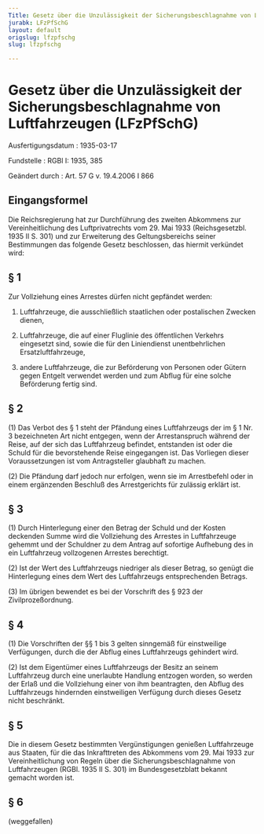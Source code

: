 ```yaml
---
Title: Gesetz über die Unzulässigkeit der Sicherungsbeschlagnahme von Luftfahrzeugen
jurabk: LFzPfSchG
layout: default
origslug: lfzpfschg
slug: lfzpfschg

---
```


# Gesetz über die Unzulässigkeit der Sicherungsbeschlagnahme von Luftfahrzeugen (LFzPfSchG)

Ausfertigungsdatum
:   1935-03-17

Fundstelle
:   RGBl I: 1935, 385

Geändert durch
:   Art. 57 G v. 19.4.2006 I 866


## Eingangsformel

Die Reichsregierung hat zur Durchführung des zweiten Abkommens zur
Vereinheitlichung des Luftprivatrechts vom 29. Mai 1933
(Reichsgesetzbl. 1935 II S. 301) und zur Erweiterung des
Geltungsbereichs seiner Bestimmungen das folgende Gesetz beschlossen,
das hiermit verkündet wird:


## § 1

Zur Vollziehung eines Arrestes dürfen nicht gepfändet werden:

1.  Luftfahrzeuge, die ausschließlich staatlichen oder postalischen
    Zwecken dienen,


2.  Luftfahrzeuge, die auf einer Fluglinie des öffentlichen Verkehrs
    eingesetzt sind, sowie die für den Liniendienst unentbehrlichen
    Ersatzluftfahrzeuge,


3.  andere Luftfahrzeuge, die zur Beförderung von Personen oder Gütern
    gegen Entgelt verwendet werden und zum Abflug für eine solche
    Beförderung fertig sind.





## § 2

(1) Das Verbot des § 1 steht der Pfändung eines Luftfahrzeugs der im §
1 Nr. 3 bezeichneten Art nicht entgegen, wenn der Arrestanspruch
während der Reise, auf der sich das Luftfahrzeug befindet, entstanden
ist oder die Schuld für die bevorstehende Reise eingegangen ist. Das
Vorliegen dieser Voraussetzungen ist vom Antragsteller glaubhaft zu
machen.

(2) Die Pfändung darf jedoch nur erfolgen, wenn sie im Arrestbefehl
oder in einem ergänzenden Beschluß des Arrestgerichts für zulässig
erklärt ist.


## § 3

(1) Durch Hinterlegung einer den Betrag der Schuld und der Kosten
deckenden Summe wird die Vollziehung des Arrestes in Luftfahrzeuge
gehemmt und der Schuldner zu dem Antrag auf sofortige Aufhebung des in
ein Luftfahrzeug vollzogenen Arrestes berechtigt.

(2) Ist der Wert des Luftfahrzeugs niedriger als dieser Betrag, so
genügt die Hinterlegung eines dem Wert des Luftfahrzeugs
entsprechenden Betrags.

(3) Im übrigen bewendet es bei der Vorschrift des § 923 der
Zivilprozeßordnung.


## § 4

(1) Die Vorschriften der §§ 1 bis 3 gelten sinngemäß für einstweilige
Verfügungen, durch die der Abflug eines Luftfahrzeugs gehindert wird.

(2) Ist dem Eigentümer eines Luftfahrzeugs der Besitz an seinem
Luftfahrzeug durch eine unerlaubte Handlung entzogen worden, so werden
der Erlaß und die Vollziehung einer von ihm beantragten, den Abflug
des Luftfahrzeugs hindernden einstweiligen Verfügung durch dieses
Gesetz nicht beschränkt.


## § 5

Die in diesem Gesetz bestimmten Vergünstigungen genießen Luftfahrzeuge
aus Staaten, für die das Inkrafttreten des Abkommens vom 29. Mai 1933
zur Vereinheitlichung von Regeln über die Sicherungsbeschlagnahme von
Luftfahrzeugen (RGBl. 1935 II S. 301) im Bundesgesetzblatt bekannt
gemacht worden ist.


## § 6

(weggefallen)

